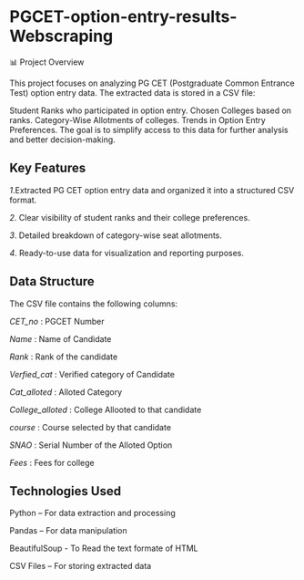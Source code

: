 # PGCET-option-entry-results-Webscraping
📊 Project Overview

This project focuses on analyzing PG CET (Postgraduate Common Entrance Test) option entry data. The extracted data is stored in a CSV file:

Student Ranks who participated in option entry.
Chosen Colleges based on ranks.
Category-Wise Allotments of colleges.
Trends in Option Entry Preferences.
The goal is to simplify access to this data for further analysis and better decision-making.

## Key Features
*1*.Extracted PG CET option entry data and organized it into a structured CSV format.

*2*. Clear visibility of student ranks and their college preferences.

*3*. Detailed breakdown of category-wise seat allotments. 

*4*. Ready-to-use data for visualization and reporting purposes.

## Data Structure

The CSV file contains the following columns:

*CET_no* : PGCET Number 

*Name* : Name of Candidate

*Rank* : Rank of the candidate

*Verfied_cat* : Verified category of Candidate

*Cat_alloted* : Alloted Category

*College_alloted* : College Allooted to that candidate

*course* : Course selected by that candidate

*SNAO* : Serial Number of the Alloted Option

*Fees* : Fees for college

## Technologies Used

Python – For data extraction and processing

Pandas – For data manipulation

BeautifulSoup - To Read the text formate of HTML

CSV Files – For storing extracted data
